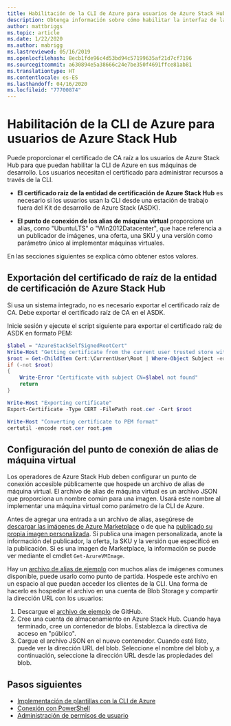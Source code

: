 ```yaml
---
title: Habilitación de la CLI de Azure para usuarios de Azure Stack Hub
description: Obtenga información sobre cómo habilitar la interfaz de la línea de comandos (CLI) multiplataforma para administrar e implementar recursos en Azure Stack Hub.
author: mattbriggs
ms.topic: article
ms.date: 1/22/2020
ms.author: mabrigg
ms.lastreviewed: 05/16/2019
ms.openlocfilehash: 8ecb1fde96c4d53bd94c57199635af21d7cf7196
ms.sourcegitcommit: a630894e5a38666c24e7be350f4691ffce81ab81
ms.translationtype: HT
ms.contentlocale: es-ES
ms.lasthandoff: 04/16/2020
ms.locfileid: "77700874"
---
```

# <a name="enable-azure-cli-for-azure-stack-hub-users"></a>Habilitación de la CLI de Azure para usuarios de Azure Stack Hub

Puede proporcionar el certificado de CA raíz a los usuarios de Azure Stack Hub para que puedan habilitar la CLI de Azure en sus máquinas de desarrollo. Los usuarios necesitan el certificado para administrar recursos a través de la CLI.

 - **El certificado raíz de la entidad de certificación de Azure Stack Hub** es necesario si los usuarios usan la CLI desde una estación de trabajo fuera del Kit de desarrollo de Azure Stack (ASDK).  

 - **El punto de conexión de los alias de máquina virtual** proporciona un alias, como "UbuntuLTS" o "Win2012Datacenter", que hace referencia a un publicador de imágenes, una oferta, una SKU y una versión como parámetro único al implementar máquinas virtuales.  

En las secciones siguientes se explica cómo obtener estos valores.

## <a name="export-the-azure-stack-hub-ca-root-certificate"></a>Exportación del certificado de raíz de la entidad de certificación de Azure Stack Hub

Si usa un sistema integrado, no es necesario exportar el certificado raíz de CA. Debe exportar el certificado raíz de CA en el ASDK.

Inicie sesión y ejecute el script siguiente para exportar el certificado raíz de ASDK en formato PEM:

```powershell
$label = "AzureStackSelfSignedRootCert"
Write-Host "Getting certificate from the current user trusted store with subject CN=$label"
$root = Get-ChildItem Cert:\CurrentUser\Root | Where-Object Subject -eq "CN=$label" | select -First 1
if (-not $root)
{
    Write-Error "Certificate with subject CN=$label not found"
    return
}

Write-Host "Exporting certificate"
Export-Certificate -Type CERT -FilePath root.cer -Cert $root

Write-Host "Converting certificate to PEM format"
certutil -encode root.cer root.pem
```

## <a name="set-up-the-vm-aliases-endpoint"></a>Configuración del punto de conexión de alias de máquina virtual

Los operadores de Azure Stack Hub deben configurar un punto de conexión accesible públicamente que hospede un archivo de alias de máquina virtual. El archivo de alias de máquina virtual es un archivo JSON que proporciona un nombre común para una imagen. Usará este nombre al implementar una máquina virtual como parámetro de la CLI de Azure.  

Antes de agregar una entrada a un archivo de alias, asegúrese de [descargar las imágenes de Azure Marketplace](azure-stack-download-azure-marketplace-item.md) o de que ha [publicado su propia imagen personalizada](azure-stack-add-vm-image.md). Si publica una imagen personalizada, anote la información del publicador, la oferta, la SKU y la versión que especificó en la publicación. Si es una imagen de Marketplace, la información se puede ver mediante el cmdlet `Get-AzureVMImage`.  

Hay un [archivo de alias de ejemplo](https://raw.githubusercontent.com/Azure/azure-rest-api-specs/master/arm-compute/quickstart-templates/aliases.json) con muchos alias de imágenes comunes disponible, puede usarlo como punto de partida. Hospede este archivo en un espacio al que puedan acceder los clientes de la CLI. Una forma de hacerlo es hospedar el archivo en una cuenta de Blob Storage y compartir la dirección URL con los usuarios:

1. Descargue el [archivo de ejemplo](https://raw.githubusercontent.com/Azure/azure-rest-api-specs/master/arm-compute/quickstart-templates/aliases.json) de GitHub.
2. Cree una cuenta de almacenamiento en Azure Stack Hub. Cuando haya terminado, cree un contenedor de blobs. Establezca la directiva de acceso en "público".  
3. Cargue el archivo JSON en el nuevo contenedor. Cuando esté listo, puede ver la dirección URL del blob. Seleccione el nombre del blob y, a continuación, seleccione la dirección URL desde las propiedades del blob.

## <a name="next-steps"></a>Pasos siguientes

- [Implementación de plantillas con la CLI de Azure](../user/azure-stack-deploy-template-command-line.md )
- [Conexión con PowerShell](azure-stack-powershell-install.md)
- [Administración de permisos de usuario](azure-stack-manage-permissions.md)
